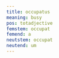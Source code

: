```yaml
---
title: occupatus
meaning: busy
pos: totadjective
femstem: occupat
femend: a
neutstem: occupat
neutend: um
---
```

